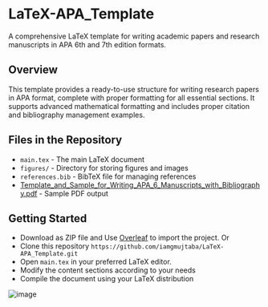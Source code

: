 # LaTeX-APA_Template

A comprehensive LaTeX template for writing academic papers and research manuscripts in APA 6th and 7th edition formats.

## Overview
This template provides a ready-to-use structure for writing research papers in APA format, complete with proper formatting for all essential sections. It supports advanced mathematical formatting and includes proper citation and bibliography management examples.


## Files in the Repository
- `main.tex` - The main LaTeX document
- `figures/` - Directory for storing figures and images
- `references.bib` - BibTeX file for managing references
- [Template_and_Sample_for_Writing_APA_6_Manuscripts_with_Bibliography.pdf](https://github.com/iamgmujtaba/LaTeX-APA_Template/blob/main/Template_and_Sample_for_Writing_APA_6_Manuscripts_with_Bibliography.pdf) - Sample PDF output

## Getting Started
- Download as ZIP file and Use [Overleaf](https://www.overleaf.com/project) to import the project.
Or 
- Clone this repository
``
https://github.com/iamgmujtaba/LaTeX-APA_Template.git
``
- Open `main.tex` in your preferred LaTeX editor.
- Modify the content sections according to your needs
- Compile the document using your LaTeX distribution

![image](https://github.com/user-attachments/assets/3e2193af-31fb-40c3-9930-20179506422e)
